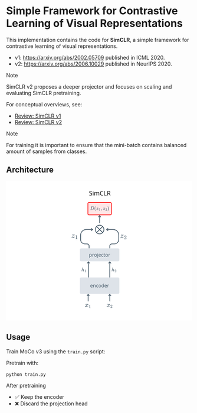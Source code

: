 # Simple Framework for Contrastive Learning of Visual Representations
This implementation contains the code for **SimCLR**, a simple framework for contrastive learning of visual representations.

- v1: https://arxiv.org/abs/2002.05709 published in ICML 2020.
- v2: https://arxiv.org/abs/2006.10029 published in NeurIPS 2020.

> [!NOTE]
> SimCLR v2 proposes a deeper projector and focuses on scaling and evaluating SimCLR pretraining.


For conceptual overviews, see:  
- [Review: SimCLR v1](https://sh-tsang.medium.com/review-simclr-a-simple-framework-for-contrastive-learning-of-visual-representations-5de42ba0bc66)  
- [Review: SimCLR v2](https://medium.com/@sh-tsang/review-simclrv2-big-self-supervised-models-are-strong-semi-supervised-learners-bf65be0183e4)


> [!NOTE]
> For training it is important to ensure that the mini-batch contains balanced amount of samples from classes.
## Architecture

![Momentum Contrast v3 architecture diagram](../../images/SimCLR.png)


## Usage

Train MoCo v3 using the `train.py` script:

Pretrain with:

```bash
python train.py 
```

After pretraining
- ✅ Keep the encoder
- ❌ Discard the projection head